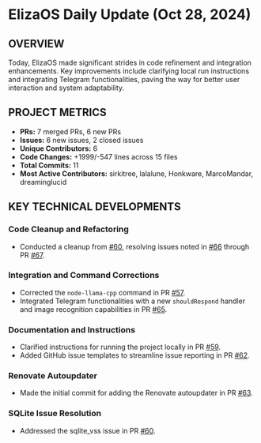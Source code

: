 # ElizaOS Daily Update (Oct 28, 2024)

## OVERVIEW 
Today, ElizaOS made significant strides in code refinement and integration enhancements. Key improvements include clarifying local run instructions and integrating Telegram functionalities, paving the way for better user interaction and system adaptability.

## PROJECT METRICS
- **PRs:** 7 merged PRs, 6 new PRs
- **Issues:** 6 new issues, 2 closed issues
- **Unique Contributors:** 6
- **Code Changes:** +1999/-547 lines across 15 files
- **Total Commits:** 11
- **Most Active Contributors:** sirkitree, lalalune, Honkware, MarcoMandar, dreaminglucid

## KEY TECHNICAL DEVELOPMENTS

### Code Cleanup and Refactoring
- Conducted a cleanup from [#60](https://github.com/elizaos/eliza/pull/60), resolving issues noted in [#66](https://github.com/elizaos/eliza/pull/66) through PR [#67](https://github.com/elizaos/eliza/pull/67).

### Integration and Command Corrections
- Corrected the `node-llama-cpp` command in PR [#57](https://github.com/elizaos/eliza/pull/57).
- Integrated Telegram functionalities with a new `shouldRespond` handler and image recognition capabilities in PR [#65](https://github.com/elizaos/eliza/pull/65).

### Documentation and Instructions
- Clarified instructions for running the project locally in PR [#59](https://github.com/elizaos/eliza/pull/59).
- Added GitHub issue templates to streamline issue reporting in PR [#62](https://github.com/elizaos/eliza/pull/62).

### Renovate Autoupdater
- Made the initial commit for adding the Renovate autoupdater in PR [#63](https://github.com/elizaos/eliza/pull/63).

### SQLite Issue Resolution
- Addressed the sqlite_vss issue in PR [#60](https://github.com/elizaos/eliza/pull/60).